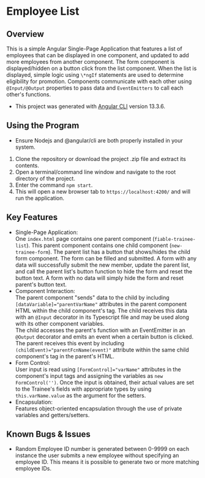 # Employee List  
## Overview

This is a simple Angular Single-Page Application that features a list of employees that can be displayed in one component, and updated to add more employees from another component. The form component is displayed/hidden on a button click from the list component. When the list is displayed, simple logic using `\*ngIf` statements are used to determine eligibility for promotion. Components communicate with each other using `@Input/@Output` properties to pass data and `EventEmitters` to call each other's functions.
* This project was generated with [Angular CLI](https://github.com/angular/angular-cli) version 13.3.6.

## Using the Program

* Ensure Nodejs and @angular/cli are both properly installed in your system.  
1. Clone the repository or download the project .zip file and extract its contents.  
2. Open a terminal/command line window and navigate to the root directory of the project.  
3. Enter the command `npm start`.  
4. This will open a new browser tab to `https://localhost:4200/` and will run the application.  

## Key Features

* Single-Page Application:  
One `index.html` page contains one parent component (`fiable-trainee-list`). This parent component contains one child component (`new-trainee-form`). The parent list has a button that shows/hides the child form component. The form can be filled and submitted. A form with any data will successfully submit the new member, update the parent list, and call the parent list's button function to hide the form and reset the button text. A form with no data will simply hide the form and reset parent's button text.
* Component Interaction:  
The parent component "sends" data to the child by including `[dataVariable]="parentVarName"` attributes in the parent component HTML within the child component's tag. The child receives this data with an `@Input` decorator in its Typescript file and may be used along with its other component variables.  
The child accesses the parent's function with an EventEmitter in an `@Output` decorator and emits an event when a certain button is clicked. The parent receives this event by including `(childEvent)="parentFcnName(event)"` attribute within the same child component's tag in the parent's HTML.   
* Form Control:  
User input is read using `[FormControl]="varName"` attributes in the component's input tags and assigning the variables as `new FormControl('')`. Once the input is obtained, their actual values are set to the Trainee's fields with appropriate types by using `this.varName.value` as the argument for the setters.  
* Encapsulation:  
Features object-oriented encapsulation through the use of private variables and getters/setters.

## Known Bugs & Issues

* Random Employee ID number is generated between 0-9999 on each instance the user submits a new employee without specifying an employee ID. This means it is possible to generate two or more matching employee IDs.


